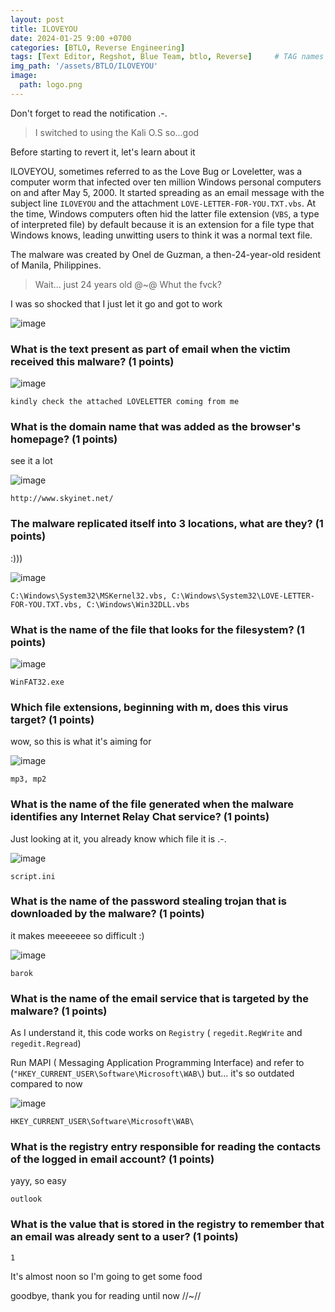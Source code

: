 ```yaml
---
layout: post
title: ILOVEYOU 
date: 2024-01-25 9:00 +0700
categories: [BTLO, Reverse Engineering]
tags: [Text Editor, Regshot, Blue Team, btlo, Reverse]     # TAG names should always be lowercase
img_path: '/assets/BTLO/ILOVEYOU'
image: 
  path: logo.png
--- 
```


Don't forget to read the notification .-. 
> I switched to using the Kali O.S so...god

Before starting to revert it, let's learn about it

ILOVEYOU, sometimes referred to as the Love Bug or Loveletter, was a computer worm that infected over ten million Windows personal computers on and after May 5, 2000. It started spreading as an email message with the subject line `ILOVEYOU` and the attachment `LOVE-LETTER-FOR-YOU.TXT.vbs`. At the time, Windows computers often hid the latter file extension (`VBS`, a type of interpreted file) by default because it is an extension for a file type that Windows knows, leading unwitting users to think it was a normal text file.

The malware was created by Onel de Guzman, a then-24-year-old resident of Manila, Philippines.
>Wait... just 24 years old @~@ Whut the fvck?

I was so shocked that I just let it go and got to work

![image](https://github.com/zs0b/zs0b.github.io/assets/118095276/d6c696d6-75e5-4095-9c61-99194c710838)

### What is the text present as part of email when the victim received this malware? (1 points)

![image](https://github.com/zs0b/zs0b.github.io/assets/118095276/90fecaf9-6468-4c77-8274-62dd991fcb8c)

`kindly check the attached LOVELETTER coming from me`

### What is the domain name that was added as the browser's homepage? (1 points)

see it a lot 

![image](https://github.com/zs0b/zs0b.github.io/assets/118095276/533763f7-851c-4fac-b6cd-39da65aedb4a)

`http://www.skyinet.net/`

### The malware replicated itself into 3 locations, what are they? (1 points)

:)))

![image](https://github.com/zs0b/zs0b.github.io/assets/118095276/924c667f-b24c-414a-a30c-b46cd318066b)

`C:\Windows\System32\MSKernel32.vbs, C:\Windows\System32\LOVE-LETTER-FOR-YOU.TXT.vbs, C:\Windows\Win32DLL.vbs` 

### What is the name of the file that looks for the filesystem? (1 points)

![image](https://github.com/zs0b/zs0b.github.io/assets/118095276/fab8f8af-e83c-4a09-a2e3-b65d1ad89eaf)

`WinFAT32.exe`

### Which file extensions, beginning with m, does this virus target? (1 points)

wow, so this is what it's aiming for

![image](https://github.com/zs0b/zs0b.github.io/assets/118095276/0483262e-f854-4191-a554-59cfe3365af7)

`mp3, mp2`

### What is the name of the file generated when the malware identifies any Internet Relay Chat service? (1 points)

Just looking at it, you already know which file it is .-.

![image](https://github.com/zs0b/zs0b.github.io/assets/118095276/d4374285-5ddf-4b01-be7c-011e98eaa3e2)

`script.ini`

### What is the name of the password stealing trojan that is downloaded by the malware? (1 points)

it makes meeeeeee so difficult :)

![image](https://github.com/zs0b/zs0b.github.io/assets/118095276/99f86b05-e198-4b65-9638-587879d2b025)

`barok`

### What is the name of the email service that is targeted by the malware? (1 points)

As I understand it, this code works on `Registry` ( `regedit.RegWrite` and `regedit.Regread`)

Run MAPI ( Messaging Application Programming Interface) and refer to (`"HKEY_CURRENT_USER\Software\Microsoft\WAB\`) but... it's so outdated compared to now 

![image](https://github.com/zs0b/zs0b.github.io/assets/118095276/85c736c0-76f0-4d52-8a54-f83ad5442c2e)

`HKEY_CURRENT_USER\Software\Microsoft\WAB\`

### What is the registry entry responsible for reading the contacts of the logged in email account? (1 points)

yayy, so easy

`outlook`

### What is the value that is stored in the registry to remember that an email was already sent to a user? (1 points)

`1`

It's almost noon so I'm going to get some food

goodbye, thank you for reading until now //~//

